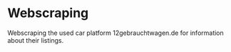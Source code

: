 # Webscraping
Webscraping the used car platform 12gebrauchtwagen.de for information about their listings.
